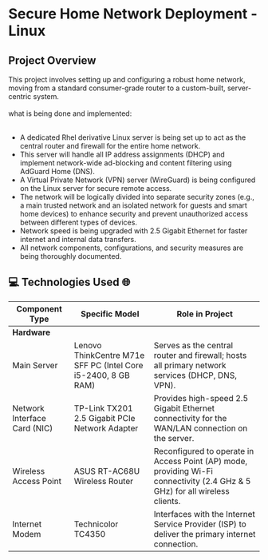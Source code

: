 <h1>Secure Home Network Deployment - Linux</h1>

<h2>Project Overview</h2>
This project involves setting up and configuring a robust home network, moving from a standard consumer-grade router to a custom-built, server-centric system.<br>
<br>
what is being done and implemented:<br>
<br>

  - A dedicated Rhel derivative Linux server is being set up to act as the central router and firewall for the entire home network.
  - This server will handle all IP address assignments (DHCP) and implement network-wide ad-blocking and content filtering using AdGuard Home (DNS).
  - A Virtual Private Network (VPN) server (WireGuard) is being configured on the Linux server for secure remote access.
  - The network will be logically divided into separate security zones (e.g., a main trusted network and an isolated network for guests and smart home devices) to enhance security and prevent unauthorized access between different types of devices.
  - Network speed is being upgraded with 2.5 Gigabit Ethernet for faster internet and internal data transfers.
  - All network components, configurations, and security measures are being thoroughly documented.

  <h2>💻 Technologies Used 🌐</h2>

| Component Type | Specific Model | Role in Project |
|---|---|---|
| **Hardware** |
| Main Server | Lenovo ThinkCentre M71e SFF PC (Intel Core i5-2400, 8 GB RAM) | Serves as the central router and firewall; hosts all primary network services (DHCP, DNS, VPN). |
| Network Interface Card (NIC) | TP-Link TX201 2.5 Gigabit PCIe Network Adapter | Provides high-speed 2.5 Gigabit Ethernet connectivity for the WAN/LAN connection on the server. | 
| Wireless Access Point | ASUS RT-AC68U Wireless Router | Reconfigured to operate in Access Point (AP) mode, providing Wi-Fi connectivity (2.4 GHz & 5 GHz) for all wireless clients. |
| Internet Modem | Technicolor TC4350 | Interfaces with the Internet Service Provider (ISP) to deliver the primary internet connection. |                                                                            |
    
    
